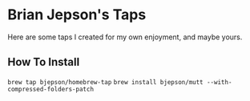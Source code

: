 Brian Jepson's Taps
===================

Here are some taps I created for my own enjoyment, and maybe yours.

How To Install
--------------
`brew tap bjepson/homebrew-tap`
`brew install bjepson/mutt --with-compressed-folders-patch`
